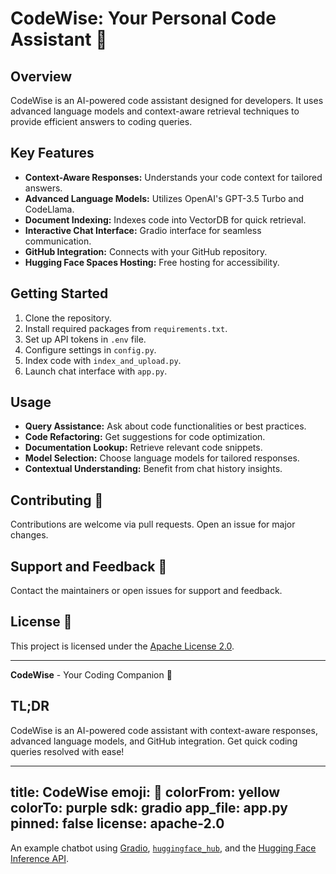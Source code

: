 # CodeWise: Your Personal Code Assistant 🤖

## Overview
CodeWise is an AI-powered code assistant designed for developers. It uses advanced language models and context-aware retrieval techniques to provide efficient answers to coding queries.

## Key Features
- **Context-Aware Responses:** Understands your code context for tailored answers.
- **Advanced Language Models:** Utilizes OpenAI's GPT-3.5 Turbo and CodeLlama.
- **Document Indexing:** Indexes code into VectorDB for quick retrieval.
- **Interactive Chat Interface:** Gradio interface for seamless communication.
- **GitHub Integration:** Connects with your GitHub repository.
- **Hugging Face Spaces Hosting:** Free hosting for accessibility.

## Getting Started
1. Clone the repository.
2. Install required packages from `requirements.txt`.
3. Set up API tokens in `.env` file.
4. Configure settings in `config.py`.
5. Index code with `index_and_upload.py`.
6. Launch chat interface with `app.py`.

## Usage
- **Query Assistance:** Ask about code functionalities or best practices.
- **Code Refactoring:** Get suggestions for code optimization.
- **Documentation Lookup:** Retrieve relevant code snippets.
- **Model Selection:** Choose language models for tailored responses.
- **Contextual Understanding:** Benefit from chat history insights.

## Contributing 🌟
Contributions are welcome via pull requests. Open an issue for major changes.

## Support and Feedback 💬
Contact the maintainers or open issues for support and feedback.

## License 📝
This project is licensed under the [Apache License 2.0](https://www.apache.org/licenses/LICENSE-2.0).


---

**CodeWise** - Your Coding Companion 🚀

## TL;DR
CodeWise is an AI-powered code assistant with context-aware responses, advanced language models, and GitHub integration. Get quick coding queries resolved with ease!


---
title: CodeWise
emoji: 💬
colorFrom: yellow
colorTo: purple
sdk: gradio
app_file: app.py
pinned: false
license: apache-2.0
---

An example chatbot using [Gradio](https://gradio.app), [`huggingface_hub`](https://huggingface.co/docs/huggingface_hub/v0.22.2/en/index), and the [Hugging Face Inference API](https://huggingface.co/docs/api-inference/index).

